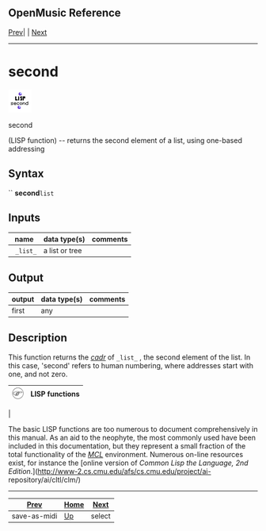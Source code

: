 OpenMusic Reference  
---  
[Prev](save-as-midi)| | [Next](select)  
  
* * *

# second

![](figures/functions/lisp/second.png)

  
  
second  
  
(LISP function) \-- returns the second element of a list, using one-based
addressing  

## Syntax

`` **second**` list `

## Inputs

name| data type(s)| comments  
---|---|---  
` _list_`|  a list or tree|  
  
## Output

output| data type(s)| comments  
---|---|---  
first| any|  
  
## Description

This function returns the [_cadr_](glossary#CADR) of `_list_` , the
second element of the list. In this case, 'second' refers to human numbering,
where addresses start with one, and not zero.

![Note](figures/images/note.gif)|  **LISP functions**  
---|---  
 |

The basic LISP functions are too numerous to document comprehensively in this
manual. As an aid to the neophyte, the most commonly used have been included
in this documentation, but they represent a small fraction of the total
functionality of the [_MCL_](glossary#MCL) environment. Numerous on-line
resources exist, for instance the [online version of _Common Lisp the
Language, 2nd Edition_.](http://www-2.cs.cmu.edu/afs/cs.cmu.edu/project/ai-
repository/ai/cltl/clm/)  
  
* * *

[Prev](save-as-midi)| [Home](index)| [Next](select)  
---|---|---  
save-as-midi| [Up](funcref.main)| select

